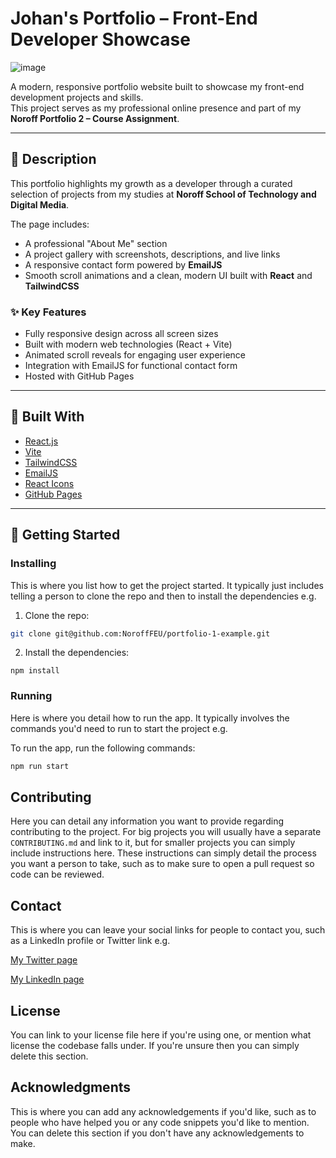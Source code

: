 # Johan's Portfolio – Front-End Developer Showcase

![image](https://user-images.githubusercontent.com/52622303/164316813-4b12d99f-aeb7-4069-85cf-e72b3a50ac99.png)

A modern, responsive portfolio website built to showcase my front-end development projects and skills.  
This project serves as my professional online presence and part of my **Noroff Portfolio 2 – Course Assignment**.

---

## 📝 Description

This portfolio highlights my growth as a developer through a curated selection of projects from my studies at **Noroff School of Technology and Digital Media**.

The page includes:

- A professional "About Me" section
- A project gallery with screenshots, descriptions, and live links
- A responsive contact form powered by **EmailJS**
- Smooth scroll animations and a clean, modern UI built with **React** and **TailwindCSS**

### ✨ Key Features

- Fully responsive design across all screen sizes
- Built with modern web technologies (React + Vite)
- Animated scroll reveals for engaging user experience
- Integration with EmailJS for functional contact form
- Hosted with GitHub Pages

---

## 🧰 Built With

- [React.js](https://reactjs.org/)
- [Vite](https://vitejs.dev/)
- [TailwindCSS](https://tailwindcss.com/)
- [EmailJS](https://www.emailjs.com/)
- [React Icons](https://react-icons.github.io/react-icons/)
- [GitHub Pages](https://pages.github.com/)

---

## 🚀 Getting Started

### Installing

This is where you list how to get the project started. It typically just includes telling a person to clone the repo and then to install the dependencies e.g.

1. Clone the repo:

```bash
git clone git@github.com:NoroffFEU/portfolio-1-example.git
```

2. Install the dependencies:

```
npm install
```

### Running

Here is where you detail how to run the app. It typically involves the commands you'd need to run to start the project e.g.

To run the app, run the following commands:

```bash
npm run start
```

## Contributing

Here you can detail any information you want to provide regarding contributing to the project. For big projects you will usually have a separate `CONTRIBUTING.md` and link to it, but for smaller projects you can simply include instructions here. These instructions can simply detail the process you want a person to take, such as to make sure to open a pull request so code can be reviewed.

## Contact

This is where you can leave your social links for people to contact you, such as a LinkedIn profile or Twitter link e.g.

[My Twitter page](www.twitter.com)

[My LinkedIn page](www.linkedin.com)

## License

You can link to your license file here if you're using one, or mention what license the codebase falls under. If you're unsure then you can simply delete this section.

## Acknowledgments

This is where you can add any acknowledgements if you'd like, such as to people who have helped you or any code snippets you'd like to mention. You can delete this section if you don't have any acknowledgements to make.
